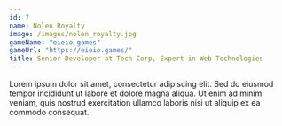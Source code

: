 ```yaml
---
id: 7
name: Nolen Royalty
image: /images/nolen_royalty.jpg
gameName: "eieio games"
gameUrl: "https://eieio.games/"
title: Senior Developer at Tech Corp, Expert in Web Technologies
---
```


Lorem ipsum dolor sit amet, consectetur adipiscing elit. Sed do eiusmod tempor incididunt ut labore et dolore magna aliqua. Ut enim ad minim veniam, quis nostrud exercitation ullamco laboris nisi ut aliquip ex ea commodo consequat.
